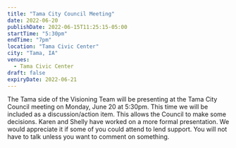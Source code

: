```yaml
---
title: "Tama City Council Meeting"
date: 2022-06-20
publishDate: 2022-06-15T11:25:15-05:00
startTime: "5:30pm"
endTime: "7pm"
location: "Tama Civic Center"
city: "Tama, IA"
venues:
  - Tama Civic Center
draft: false
expiryDate: 2022-06-21
---
```


The Tama side of the Visioning Team will be presenting at the Tama City Council meeting on Monday, June 20 at 5:30pm. This time we will be included as a discussion/action item. This allows the Council to make some decisions.  Karen and Shelly have worked on a more formal presentation. We would appreciate it if some of you could attend to lend support. You will not have to talk unless you want to comment on something. 



   
 
